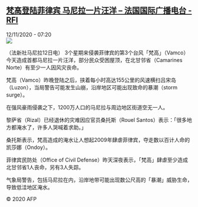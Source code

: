 <!--1605167731000-->
[梵高登陆菲律宾 马尼拉一片汪洋 – 法国国际广播电台 - RFI](http://www.rfi.fr//cn/contenu/20201112-%E6%A2%B5%E9%AB%98%E7%99%BB%E9%99%86%E8%8F%B2%E5%BE%8B%E5%AE%BE-%E9%A9%AC%E5%B0%BC%E6%8B%89%E4%B8%80%E7%89%87%E6%B1%AA%E6%B4%8B)
------

<div>12/11/2020 - 07:20</div><img src="https://s.rfi.fr/media/display/010f5248-24b2-11eb-90a7-005056bf87d6/w:310/p:16x9/int0010b.201112142003.jpg"><div class="t-content__body u-clearfix"><p>（法新社马尼拉12日电）    3个星期来侵袭菲律宾的第3个台风「梵高」（Vamco）今天造成首都马尼拉一片汪洋，部分民众受困屋顶，在北甘邻省（Camarines Norte）有至少一人因风灾丧命。</p><p>    梵高（Vamco）昨晚登陆之后，挟着每小时高达155公里的风速横扫吕宋岛（Luzon），当局警告可能发生山崩，沿岸地区可能出现致命的暴潮（storm surge）。</p><p>    在强风豪雨侵袭之下，1200万人口的马尼拉与周边地区街道空无一人。</p><p>    黎萨省（Rizal）已经退休的灾难因应官员桑托斯（Rouel Santos）表示：「很多地方都淹水了，许多人哭喊着求助。」</p><p>    桑托斯表示，梵高造成的淹水让人想起2009年肆虐菲律宾，夺走数以百计人命的凯莎娜（Ondoy）。</p><p>    菲律宾民防处（Office of Civil Defense）昨天深夜表示，「梵高」肆虐至少造成北甘邻省1人丧命，另有3人失踪。</p><p>    气象局警告，包括马尼拉在内，沿岸地带可能出现数公尺高的「暴潮」威胁生命，导致低洼地区淹水。</p><p class="t-copyright">© 2020 AFP</p>        </div>
